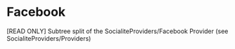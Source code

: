 # Facebook
[READ ONLY] Subtree split of the SocialiteProviders/Facebook Provider (see SocialiteProviders/Providers)
